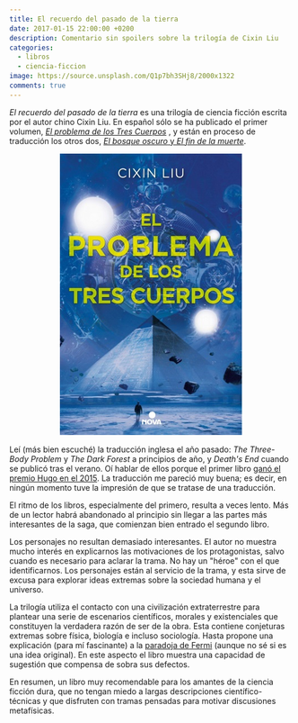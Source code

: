 ```yaml
---
title: El recuerdo del pasado de la tierra
date: 2017-01-15 22:00:00 +0200
description: Comentario sin spoilers sobre la trilogía de Cixin Liu
categories:
  - libros
  - ciencia-ficcion
image: https://source.unsplash.com/Q1p7bh3SHj8/2000x1322
comments: true
---
```

*El recuerdo del pasado de la tierra* es una trilogía de ciencia ficción escrita por el autor chino Cixin Liu. En español sólo se ha publicado el primer volumen, *[El problema de los Tres Cuerpos](http://www.edicionesb.com/catalogo/libro/el-problema-de-los-tres-cuerpos_4120.html)* , y están en proceso de traducción los otros dos, [*El bosque oscuro* y *El fin de la muerte*](http://novalibros.com/2016/10/bosque-oscuro-fin-la-muerte-cixin-liu/).

<div style="text-align:center"><img alt="Portada de El problema de los Tres Cuerpos" src ="/images/3cuerpos.jpg" /></div>

Leí (más bien escuché) la traducción inglesa el año pasado: *The Three-Body Problem* y *The Dark Forest* a principios de año,  y *Death's End* cuando se publicó tras el verano. Oí hablar de ellos porque el primer libro [ganó el premio Hugo en el 2015](http://www.thehugoawards.org/2015/08/2014-hugo-award-winners-announced/). La traducción me pareció muy buena; es decir, en ningún momento tuve la impresión de que se tratase de una traducción. 

El ritmo de los libros, especialmente del primero, resulta a veces lento. Más de un lector habrá abandonado al principio sin llegar a las partes más interesantes de la saga, que comienzan bien entrado el segundo libro.

Los personajes no resultan demasiado interesantes. El autor no muestra mucho interés en explicarnos las motivaciones de los protagonistas, salvo cuando es necesario para aclarar la trama. No hay un "héroe" con el que identificarnos. Los personajes están al servicio de la trama, y esta sirve de excusa para explorar ideas extremas sobre la sociedad humana y el universo.

La trilogía utiliza el contacto con una civilización extraterrestre para plantear una serie de escenarios científicos, morales y existenciales que constituyen la verdadera razón de ser de la obra. Esta contiene conjeturas extremas sobre física, biología e incluso sociología. Hasta propone una explicación (para mí fascinante) a la [paradoja de Fermi](https://es.wikipedia.org/wiki/Paradoja_de_Fermi) (aunque no sé si es una idea original). En este aspecto el libro muestra una capacidad de sugestión que  compensa de sobra sus defectos.

En resumen, un libro muy recomendable para los amantes de la ciencia ficción dura, que no tengan miedo a largas descripciones científico-técnicas y que disfruten con tramas pensadas para motivar discusiones metafísicas. 